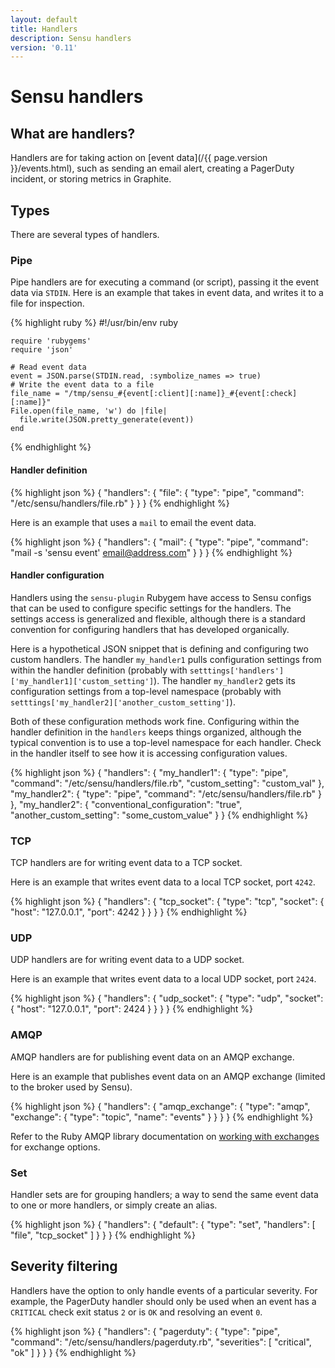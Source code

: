 ```yaml
---
layout: default
title: Handlers
description: Sensu handlers
version: '0.11'
---
```


# Sensu handlers

## What are handlers?

Handlers are for taking action on [event data](/{{ page.version }}/events.html), such as sending an email alert, creating a PagerDuty incident, or storing metrics in Graphite.

## Types
There are several types of handlers.

### Pipe 

Pipe handlers are for executing a command (or script), passing it the
event data via `STDIN`. Here is an example that takes in event data, and
writes it to a file for inspection.

{% highlight ruby %}
    #!/usr/bin/env ruby

    require 'rubygems'
    require 'json'

    # Read event data
    event = JSON.parse(STDIN.read, :symbolize_names => true)
    # Write the event data to a file
    file_name = "/tmp/sensu_#{event[:client][:name]}_#{event[:check][:name]}"
    File.open(file_name, 'w') do |file|
      file.write(JSON.pretty_generate(event))
    end
{% endhighlight %}

#### Handler definition

{% highlight json %}
{
  "handlers": {
    "file": {
      "type": "pipe",
      "command": "/etc/sensu/handlers/file.rb"
    }
  }
}
{% endhighlight %}

Here is an example that uses a `mail` to email the event data.

{% highlight json %}
{
  "handlers": {
    "mail": {
      "type": "pipe",
      "command": "mail -s 'sensu event' email@address.com"
    }
  }
}
{% endhighlight %}

#### Handler configuration

Handlers using the `sensu-plugin` Rubygem have access to Sensu configs
that can be used to configure specific settings for the handlers.  The
settings access is generalized and flexible, although there is a
standard convention for configuring handlers that has developed
organically.

Here is a hypothetical JSON snippet that is defining and configuring two
custom handlers.  The handler `my_handler1` pulls configuration settings
from within the handler definition (probably with
`setttings['handlers']['my_handler1]['custom_setting']`).  The
handler `my_handler2` gets its configuration settings from a
top-level namespace (probably with
`setttings['my_handler2]['another_custom_setting']`).  

Both of these configuration methods work fine.  Configuring within the
handler definition in the `handlers` keeps things organized,
although the typical convention is to use a top-level namespace for each
handler.  Check in the handler itself to see how it is accessing
configuration values.

{% highlight json %}
{
  "handlers": {
    "my_handler1": {
      "type": "pipe",
      "command": "/etc/sensu/handlers/file.rb",
      "custom_setting": "custom_val"
    },
    "my_handler2": {
      "type": "pipe",
      "command": "/etc/sensu/handlers/file.rb"
    }
  },
  "my_handler2": {
     "conventional_configuration": "true",
     "another_custom_setting": "some_custom_value"
   }
}
{% endhighlight %}

### TCP
TCP handlers are for writing event data to a TCP socket.

Here is an example that writes event data to a local TCP socket, port `4242`.

{% highlight json %}
{
  "handlers": {
    "tcp_socket": {
      "type": "tcp",
      "socket": {
        "host": "127.0.0.1",
        "port": 4242
      }
    }
  }
}
{% endhighlight %}

### UDP
UDP handlers are for writing event data to a UDP socket.

Here is an example that writes event data to a local UDP socket, port `2424`.

{% highlight json %}
{
  "handlers": {
    "udp_socket": {
      "type": "udp",
      "socket": {
        "host": "127.0.0.1",
        "port": 2424
      }
    }
  }
}
{% endhighlight %}

### AMQP
AMQP handlers are for publishing event data on an AMQP exchange.

Here is an example that publishes event data on an AMQP exchange (limited to the broker used by Sensu).

{% highlight json %}
{
  "handlers": {
    "amqp_exchange": {
      "type": "amqp",
      "exchange": {
        "type": "topic",
        "name": "events"
      }
    }
  }
}
{% endhighlight %}

Refer to the Ruby AMQP library documentation on [working with
exchanges](http://rubyamqp.info/articles/working_with_exchanges/) for
exchange options.

### Set

Handler sets are for grouping handlers; a way to send the same event
data to one or more handlers, or simply create an alias.

{% highlight json %}
{
  "handlers": {
    "default": {
      "type": "set",
      "handlers": [
        "file",
        "tcp_socket"
      ]
    }
  }
}
{% endhighlight %}

## Severity filtering

Handlers have the option to only handle events of a particular severity.
For example, the PagerDuty handler should only be used when an event has
a `CRITICAL` check exit status `2` or is `OK` and resolving an event `0`.

{% highlight json %}
{
  "handlers": {
    "pagerduty": {
      "type": "pipe",
      "command": "/etc/sensu/handlers/pagerduty.rb",
      "severities": [
        "critical",
        "ok"
      ]
    }
  }
}
{% endhighlight %}

